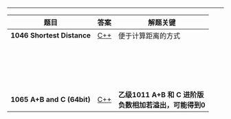 

---

| 题目                           | 答案                               | 解题关键                                                     |
| ------------------------------ | :--------------------------------- | ------------------------------------------------------------ |
| **1046 Shortest Distance**     | [C++](/AdvancedLevel/C++/1046.cpp) | 便于计算距离的方式                                           |
|                                |                                    |                                                              |
|                                |                                    |                                                              |
|                                |                                    |                                                              |
|                                |                                    |                                                              |
|                                |                                    |                                                              |
|                                |                                    |                                                              |
|                                |                                    |                                                              |
|                                |                                    |                                                              |
|                                |                                    |                                                              |
|                                |                                    |                                                              |
|                                |                                    |                                                              |
|                                |                                    |                                                              |
|                                |                                    |                                                              |
|                                |                                    |                                                              |
|                                |                                    |                                                              |
|                                |                                    |                                                              |
|                                |                                    |                                                              |
|                                |                                    |                                                              |
| **1065** **A+B and C (64bit)** | [C++](/AdvancedLevel/C++/1065.cpp) | **乙级1011** **A+B 和 C 进阶版**<br />**负数相加若溢出，可能得到0** |